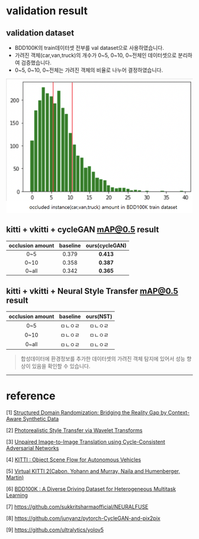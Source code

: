 

# validation result 

## validation dataset
- BDD100K의 train데이터셋 전부를 val dataset으로 사용하였습니다.
- 가려진 객체(car,van,truck)의 개수가 0~5, 0~10, 0~전체인 데이터셋으로 분리하여 검증했습니다.
- 0~5, 0~10, 0~전체는 가려진 객체의 비율로 나누어 결정하였습니다.

![occluded instance amount in BDD100K train dataset](./imgs/occluded_instance_amount.png)


## kitti + vkitti + cycleGAN mAP@0.5 result
|occlusion amount|baseline|ours(cycleGAN)|
|:--:|:--:|:--:|
|0~5|0.379|**0.413**|
|0~10|0.358|**0.387**|
|0~all|0.342|**0.365**|


## kitti + vkitti + Neural Style Transfer mAP@0.5 result
|occlusion amount|baseline|ours(NST)|
|:--:|:--:|:--:|
|0~5|ㅁㄴㅇㄹ|ㅁㄴㅇㄹ|
|0~10|ㅁㄴㅇㄹ|ㅁㄴㅇㄹ|
|0~all|ㅁㄴㅇㄹ|ㅁㄴㅇㄹ|

> 합성데이터에 환경정보를 추가한 데이터셋의 가려진 객체 탐지에 있어서 성능 향상이 있음을 확인할 수 있습니다.
-------------------------------------------------------------
# reference 

[1] [Structured Domain Randomization: Bridging the Reality Gap by
Context-Aware Synthetic Data](https://arxiv.org/pdf/1810.10093.pdf)

[2] [Photorealistic Style Transfer via Wavelet Transforms](https://openaccess.thecvf.com/content_ICCV_2019/papers/Yoo_Photorealistic_Style_Transfer_via_Wavelet_Transforms_ICCV_2019_paper.pdf) 

[3] [Unpaired Image-to-Image Translation using Cycle-Consistent Adversarial Networks](https://arxiv.org/pdf/1703.10593.pdf)

[4] [KITTI : Object Scene Flow for Autonomous Vehicles](http://www.cvlibs.net/publications/Menze2015CVPR.pdf)

[5] [Virtual KITTI 2(Cabon, Yohann and Murray, Naila and Humenberger, Martin)](https://arxiv.org/pdf/2001.10773v1.pdf)

[6] [BDD100K : A Diverse Driving Dataset for Heterogeneous Multitask Learning](https://arxiv.org/pdf/1805.04687.pdf)


[7] https://github.com/sukkritsharmaofficial/NEURALFUSE

[8] https://github.com/junyanz/pytorch-CycleGAN-and-pix2pix

[9] https://github.com/ultralytics/yolov5